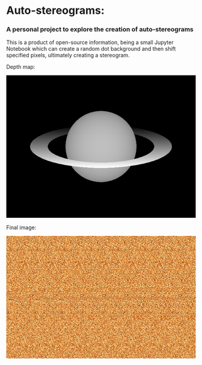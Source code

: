 # Auto-stereograms:
### A personal project to explore the creation of auto-stereograms

This is a product of open-source information, being a small Jupyter Notebook which can create a random dot background and then shift specified pixels, ultimately creating a stereogram.

Depth map:

![Image of depth map of saturn](Stereograms/saturn.png)

Final image:

![Image of stereogram](/saturnstereogram.png)
